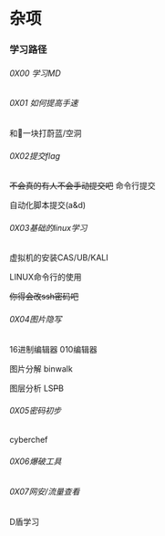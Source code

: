 # 杂项
### 学习路径
###### 0X00 学习MD
###### 0X01 如何提高手速
和👴一块打蔚蓝/空洞
###### 0X02提交flag
~~不会真的有人不会手动提交吧~~
命令行提交

自动化脚本提交(a&d)
###### 0X03基础的linux学习
虚拟机的安装CAS/UB/KALI

LINUX命令行的使用

~~你得会改ssh密码吧~~

###### 0X04图片隐写
16进制编辑器 010编辑器

图片分解 binwalk 

图层分析 LS~~P~~B 
###### 0X05密码初步
cyberchef

###### 0X06爆破工具


###### 0X07网安/流量查看
D盾学习



